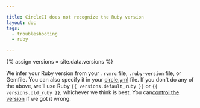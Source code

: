```yaml
---

title: CircleCI does not recognize the Ruby version
layout: doc
tags:
  - troubleshooting
  - ruby

---
```

{% assign versions = site.data.versions %}

We infer your Ruby version from your `.rvmrc` file, `.ruby-version` file, or Gemfile.
You can also specify it in your [circle.yml](/docs/configuration#ruby-version)
file.
If you don't do any of the above, we'll use Ruby `{{ versions.default_ruby }}`
or `{{ versions.old_ruby }}`, whichever we think is best.
You can[control the version](/docs/configuration#ruby-version)
if we got it wrong.
